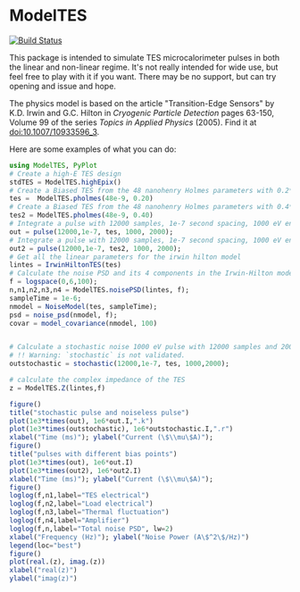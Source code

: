# ModelTES

[![Build Status](https://travis-ci.org/ggggggggg/ModelTES.jl.svg?branch=master)](https://travis-ci.org/ggggggggg/ModelTES.jl)

This package is intended to simulate TES microcalorimeter pulses in both the linear and non-linear
regime. It's not really intended for wide use, but feel free to play with it if you want. There may
be no support, but can try opening and issue and hope.

The physics model is based on the article "Transition-Edge Sensors" by
K.D. Irwin and G.C. Hilton in _Cryogenic Particle Detection_ pages 63-150,
Volume 99 of the series _Topics in Applied Physics_ (2005). Find it at
[doi:10.1007/10933596_3](http://doi.org/10.1007/10933596_3).

Here are some examples of what you can do:

```julia
using ModelTES, PyPlot
# Create a high-E TES design
stdTES = ModelTES.highEpix()
# Create a Biased TES from the 48 nanohenry Holmes parameters with 0.2*Rn resistance
tes =  ModelTES.pholmes(48e-9, 0.20)
# Create a Biased TES from the 48 nanohenry Holmes parameters with 0.4*Rn resistance
tes2 = ModelTES.pholmes(48e-9, 0.40)
# Integrate a pulse with 12000 samples, 1e-7 second spacing, 1000 eV energy, 2000 presamples
out = pulse(12000,1e-7, tes, 1000, 2000);
# Integrate a pulse with 12000 samples, 1e-7 second spacing, 1000 eV energy, 2000 presamples from the higher biased version of the same tes
out2 = pulse(12000,1e-7, tes2, 1000, 2000);
# Get all the linear parameters for the irwin hilton model
lintes = IrwinHiltonTES(tes)
# Calculate the noise PSD and its 4 components in the Irwin-Hilton model
f = logspace(0,6,100);
n,n1,n2,n3,n4 = ModelTES.noisePSD(lintes, f);
sampleTime = 1e-6;
nmodel = NoiseModel(tes, sampleTime);
psd = noise_psd(nmodel, f);
covar = model_covariance(nmodel, 100)


# Calculate a stochastic noise 1000 eV pulse with 12000 samples and 2000 presmples
# !! Warning: `stochastic` is not validated.
outstochastic = stochastic(12000,1e-7, tes, 1000,2000);

# calculate the complex impedance of the TES
z = ModelTES.Z(lintes,f)

figure()
title("stochastic pulse and noiseless pulse")
plot(1e3*times(out), 1e6*out.I,".k")
plot(1e3*times(outstochastic), 1e6*outstochastic.I,".r")
xlabel("Time (ms)"); ylabel("Current (\$\\mu\$A)");
figure()
title("pulses with different bias points")
plot(1e3*times(out), 1e6*out.I)
plot(1e3*times(out2), 1e6*out2.I)
xlabel("Time (ms)"); ylabel("Current (\$\\mu\$A)");
figure()
loglog(f,n1,label="TES electrical")
loglog(f,n2,label="Load electrical")
loglog(f,n3,label="Thermal fluctuation")
loglog(f,n4,label="Amplifier")
loglog(f,n,label="Total noise PSD", lw=2)
xlabel("Frequency (Hz)"); ylabel("Noise Power (A\$^2\$/Hz)")
legend(loc="best")
figure()
plot(real.(z), imag.(z))
xlabel("real(z)")
ylabel("imag(z)")
```
